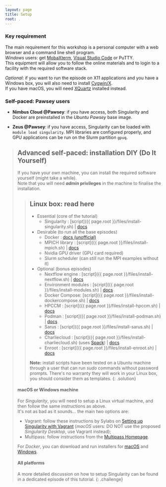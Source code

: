 ```yaml
---
layout: page
title: Setup
root: .
---
```



### Key requirement

The main requirement for this workshop is a personal computer with a web browser and a command line shell program.  
*Windows* users: get [MobaXterm](https://mobaxterm.mobatek.net/download-home-edition.html), [Visual Studio Code](https://code.visualstudio.com/) or PuTTY.  
This equipment will allow you to follow the online materials and to login to a facility with the required software stack.

*Optional*: if you want to run the episode on X11 applications and you have a Windows box, you will also need to install [Cygwin/X](https://x.cygwin.com).  
If you have macOS, you will need [XQuartz](https://www.xquartz.org) installed instead.


### Self-paced: Pawsey users

* **Nimbus Cloud @Pawsey**: if you have access, both Singularity and Docker are preinstalled in the *Ubuntu Pawsey* base image.
<!-- Test: Ubuntu 18.04 VM with 2 cores, 6 GB RAM, 40 GB disk -->

* **Zeus @Pawsey**: if you have access, Singularity can be loaded with `module load singularity`. MPI libraries are configured properly, and GPU applications can be run on the Slurm partition `gpuq`.


> ## Advanced self-paced: installation DIY (Do It Yourself)
> 
> If you have your own machine, you can install the required software yourself (might take a while).  
> Note that you will need ***admin* privileges** in the machine to finalise the installation.
> 
> > ## Linux box: read here
> > 
> > * Essential (core of the tutorial)
> >   - Singularity : [script]({{ page.root }}/files/install-singularity.sh) \| [docs](https://sylabs.io/guides/3.5/user-guide/quick_start.html)
> > * Desirable (to run all the base episodes)
> >   - Docker : [docs (unofficial)](https://www.itzgeek.com/how-tos/linux/ubuntu-how-tos/how-to-install-docker-on-ubuntu-18-04-lts-bionic-beaver.html)
> >   - MPICH library : [script]({{ page.root }}/files/install-mpich.sh) \| [docs](https://www.mpich.org/documentation/guides/)
> >   - Nvidia GPU driver (GPU card required)
> >   - Slurm scheduler (can still run the MPI examples without it)
> > * Optional (bonus episodes)
> >   - Nextflow engine : [script]({{ page.root }}/files/install-nextflow.sh) \| [docs](https://www.nextflow.io/docs/latest/getstarted.html)
> >   - Environment modules : [script]({{ page.root }}/files/install-modules.sh) \| [docs](http://modules.sourceforge.net)
> >   - Docker Compose: [script]({{ page.root }}/files/install-dockercompose.sh) \| [docs](https://docs.docker.com/compose/)
> >   - HPCCM : [script]({{ page.root }}/files/install-hpccm.sh) \| [docs](https://github.com/NVIDIA/hpc-container-maker/blob/master/docs/getting_started.md)
> >   - Podman : [script]({{ page.root }}/files/install-podman.sh) \| [docs](https://podman.io/getting-started/installation)
> >   - Sarus : [script]({{ page.root }}/files/install-sarus.sh) \| [docs](https://sarus.readthedocs.io/en/latest/install/requirements.html)
> >   - Charliecloud : [script]({{ page.root }}/files/install-charliecloud.sh) (uses [Spack](https://spack.io)) \| [docs](https://hpc.github.io/charliecloud)
> >   - Enroot : [script]({{ page.root }}/files/install-enroot.sh) \| [docs](https://github.com/NVIDIA/enroot/blob/master/doc/installation.md)
> > 
> > **Note:** install scripts have been tested on a Ubuntu machine through a user that can run *sudo* commands without password prompts. There's no warranty they will work in your Linux box, you should consider them as templates.
> {: .solution}
> 
> #### macOS or Windows machine
> 
> For *Singularity*, you will need to setup a Linux virtual machine, and then follow the same instructions as above.  
> It's not as bad as it sounds... the main two options are:
>   - Vagrant: follow these instructions by Sylabs on [Setting up Singularity with Vagrant](https://sylabs.io/guides/3.5/admin-guide/installation.html#installation-on-windows-or-mac) (*macOS* users: DO NOT use the proposed *Singularity Desktop*, use Vagrant instead);
>   - Multipass: follow instructions from the [Multipass Homepage](https://multipass.run).
> 
> For *Docker*, you can download and run installers for [macOS](https://hub.docker.com/editions/community/docker-ce-desktop-mac/) and [Windows](https://hub.docker.com/editions/community/docker-ce-desktop-windows/).
> 
> #### All platforms
> 
> A more detailed discussion on how to setup Singularity can be found in a dedicated episode of this tutorial.
{: .challenge}
